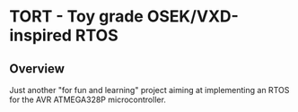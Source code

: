 # TORT - Toy grade OSEK/VXD-inspired RTOS

## Overview

Just another "for fun and learning" project aiming at implementing an RTOS for the AVR ATMEGA328P microcontroller.

